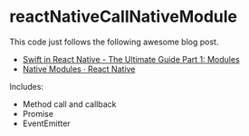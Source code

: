 # reactNativeCallNativeModule

This code just follows the following awesome blog post.

- [Swift in React Native \- The Ultimate Guide Part 1: Modules](https://teabreak.e-spres-oh.com/swift-in-react-native-the-ultimate-guide-part-1-modules-9bb8d054db03)
- [Native Modules · React Native](https://facebook.github.io/react-native/docs/native-modules-android)

Includes:

- Method call and callback
- Promise
- EventEmitter
